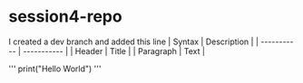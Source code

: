 # session4-repo
I created a dev branch and added this line
| Syntax      | Description |
| ----------- | ----------- |
| Header      | Title       |
| Paragraph   | Text        |

'''
print("Hello World")
'''

